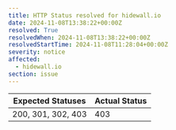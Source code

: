```yaml
---
title: HTTP Status resolved for hidewall.io
date: 2024-11-08T13:38:22+00:00Z
resolved: True
resolvedWhen: 2024-11-08T13:38:22+00:00Z
resolvedStartTime: 2024-11-08T11:28:04+00:00Z
severity: notice
affected:
  - hidewall.io
section: issue
---
```


| Expected Statuses | Actual Status  |
|-------------------|----------------|
| 200, 301, 302, 403 | 403 |
